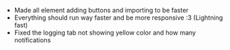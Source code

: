 * Made all element adding buttons and importing to be faster
* Everything should run way faster and be more responsive :3 (Lightning fast)
* Fixed the logging tab not showing yellow color and how many notifications